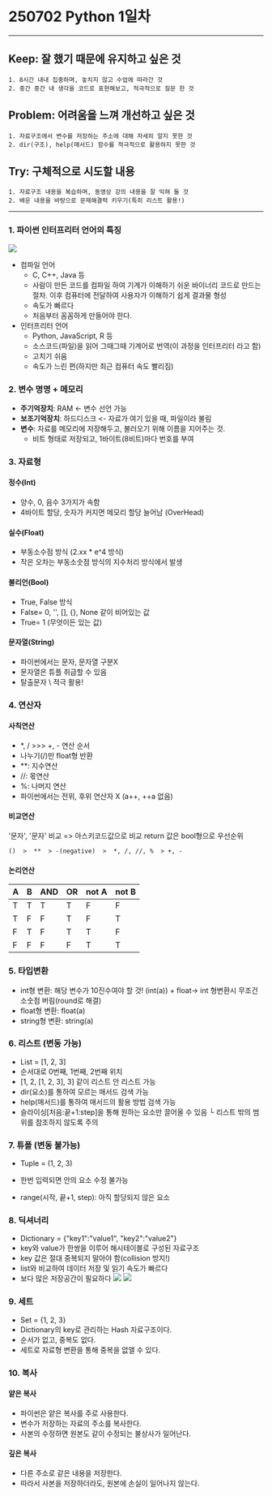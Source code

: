 250702 Python 1일차
=======================
<hr/>

## Keep: 잘 했기 때문에 유지하고 싶은 것
    1. 8시간 내내 집중하며, 놓치지 않고 수업에 따라간 것
    2. 중간 중간 내 생각을 코드로 표현해보고, 적극적으로 질문 한 것

## Problem: 어려움을 느껴 개선하고 싶은 것
    1. 자료구조에서 변수를 저장하는 주소에 대해 자세히 알지 못한 것
    2. dir(구조), help(매서드) 함수를 적극적으로 활용하지 못한 것

## Try: 구체적으로 시도할 내용
    1. 자료구조 내용을 복습하며, 동영상 강의 내용을 잘 익혀 둘 것
    2. 배운 내용을 바탕으로 문제해결력 키우기(특히 리스트 활용!)

<hr/>

### 1. 파이썬 인터프리터 언어의 특징
![](https://paperdoll.notion.site/image/https%3A%2F%2Fprod-files-secure.s3.us-west-2.amazonaws.com%2Fd1a988f4-e527-4f37-84f2-5cf57ae3d75a%2Fed225a8e-57dc-402e-afb9-a53c3000deb4%2FUntitled.png?table=block&id=221efd73-3489-81da-9a78-db94c5a0c039&spaceId=d1a988f4-e527-4f37-84f2-5cf57ae3d75a&width=620&userId=&cache=v2)
- 컴파일 언어
    - C, C++, Java 등
    - 사람이 만든 코드를 컴파일 하여 기계가 이해하기 쉬운 바이너리 코드로 만드는 절차. 이후 컴퓨터에 전달하여 사용자가 이해하기 쉽게 결과물 형성
    - 속도가 빠르다
    - 처음부터 꼼꼼하게 만들어야 한다.
- 인터프리터 언어
  - Python, JavaScript, R 등
  - 소스코드(파일)을 읽어 그때그때 기계어로 번역(이 과정을 인터프리터 라고 함)
  - 고치기 쉬움
  - 속도가 느린 편(하지만 최근 컴퓨터 속도 빨리짐)

### 2. 변수 명명 + 메모리
- **주기억장치**: RAM <- 변수 선언 가능
- **보조기억장치**: 하드디스크 <- 자료가 여기 있을 때, 파일이라 불림
- **변수**: 자료를 메모리에 저장해두고, 불러오기 위해 이름을 지어주는 것.
    - 비트 형태로 저장되고, 1바이트(8비트)마다 번호를 부여

### 3. 자료형
#### **정수(Int)**
- 양수, 0, 음수 3가지가 속함
- 4바이트 할당, 숫자가 커지면 메모리 할당 늘어남 (OverHead)

#### **실수(Float)**
- 부동소수점 방식 (2.xx * e^4 방식)
- 작은 오차는 부동소숫점 방식의 지수처리 방식에서 발생
#### **불리언(Bool)**
- True, False 방식
- False= 0, '', [], {}, None 같이 비어있는 값
- True= 1 (무엇이든 있는 값)
#### **문자열(String)**
- 파이썬에서는 문자, 문자열 구분X
- 문자열은 튜플 취급할 수 있음
- 탈출문자 \ 적극 활용!

### 4. 연산자
#### **사칙연산**
- *, / >>> +, - 연산 순서
- 나누기(/)만 float형 반환
- **: 지수연산
- //: 몫연산
- %: 나머지 연산
- 파이썬에서는 전위, 후위 연산자 X (a++, ++a 없음)

#### **비교연산**
'문자', '문자' 비교 => 아스키코드값으로 비교
return 값은 bool형으로
우선순위

    ()  >  **  > -(negative)  >  *, /, //, %  > +, -

#### **논리연산**
|A|B|AND|OR|not A|not B|
|-|-|-|-|-|-|
|T|T|T|T|F|F|
|T|F|F|T|F|T|
|F|T|F|T|T|F|
|F|F|F|F|T|T|

### 5. 타입변환
- int형 변환: 해당 변수가 10진수여야 할 것! (int(a)) + float-> int 형변환시 무조건 소숫점 버림(round로 해결)
- float형 변환: float(a)
- string형 변환: string(a)
### 6. 리스트 (변동 가능)
- List = [1, 2, 3]
- 순서대로 0번째, 1번째, 2번째 위치
- [1, 2, [1, 2, 3], 3] 같이 리스트 안 리스트 가능
- dir(요소)를 통하여 모르는 매서드 검색 가능
- help(매서드)를 통하여 매서드의 활용 방법 검색 가능
- 슬라이싱[처음:끝+1:step]을 통해 원하는 요소만 끌어올 수 있음
    └ 리스트 밖의 범위를 참조하지 않도록 주의

### 7. 튜플 (변동 불가능)
- Tuple = (1, 2, 3)
- 한번 입력되면 안의 요소 수정 불가능

- range(시작, 끝+1, step): 아직 할당되지 않은 요소

### 8. 딕셔너리
- Dictionary = {"key1":"value1", "key2":"value2"}
- key와 value가 한쌍을 이루어 해시테이블로 구성된 자료구조
- key 값은 절대 중복되지 말아야 함(collision 방지!)
- list와 비교하여 데이터 저장 및 읽기 속도가 빠르다
- 보다 많은 저장공간이 필요하다
![](https://upload.wikimedia.org/wikipedia/commons/thumb/5/58/Hash_table_4_1_1_0_0_1_0_LL.svg/1280px-Hash_table_4_1_1_0_0_1_0_LL.svg.png)
![](https://img1.daumcdn.net/thumb/R1280x0/?scode=mtistory2&fname=https%3A%2F%2Fblog.kakaocdn.net%2Fdn%2FbTF67c%2FbtqL7xx3OGw%2FDM8KEKU5x7dx6Nks4JR7K1%2Fimg.png)

### 9. 세트
- Set = {1, 2, 3}
- Dictionary의 key로 관리하는 Hash 자료구조이다.
- 순서가 없고, 중복도 없다.
- 세트로 자료형 변환을 통해 중복을 없앨 수 있다.

### 10. 복사
#### **얕은 복사**
- 파이썬은 얕은 복사를 주로 사용한다.
- 변수가 저장하는 자료의 주소를 복사한다.
- 사본의 수정하면 원본도 같이 수정되는 불상사가 일어난다.

#### **깊은 복사**
- 다른 주소로 같은 내용을 저장한다.
- 따라서 사본을 저장하더라도, 원본에 손실이 일어나지 않는다.